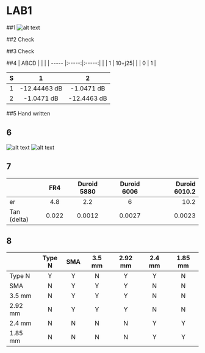 # LAB1
##1
![alt text](https://github.com/CourseReps/ECEN452-Spring2016/blob/master/Students/FAEspinal/Lab1/Final/Python_Test_Data.png "S11")

##2
Check

##3
Check

##4
|  ABCD |       |       |
| ----- |:-----:|:-----:|
|       |   1   | 10+j25| 
|       |   0   |   1   |

|  S    |    1  |   2    |
| ----- |:-----:|:-----:|
|    1  |   -12.44463 dB   | -1.0471 dB| 
|    2  |   -1.0471 dB   |   -12.4463 dB   |


##5
Hand written

## 6

![alt text](https://github.com/CourseReps/ECEN452-Spring2016/blob/master/Students/FAEspinal/Lab1/Final/ECEN_452_S11_Plot.png "S11")
![alt text](https://github.com/CourseReps/ECEN452-Spring2016/blob/master/Students/FAEspinal/Lab1/Final/ECEN_452_S21_Plot.png "S21")


## 7

|               | FR4   | Duroid 5880 | Duroid 6006 | Duroid 6010.2 | 
| ------------- |:-----:|:-----------:|:-----------:|--------------:| 
| er            | 4.8   |    2.2      |      6      |     10.2      |  
| Tan (delta)   | 0.022 |   0.0012    |   0.0027    |    0.0023     |


## 8

|               | Type N | SMA | 3.5 mm | 2.92 mm | 2.4 mm| 1.85 mm | 
| ------------- |:------:|:---:|:------:|:-------:|:-----:|:-------:| 
| Type N        |   Y    |  Y  |   N    |   Y     |   Y   |   N     |  
| SMA           |   N    |  Y  |   Y    |   Y     |   N   |   N     |
| 3.5 mm        |   N    |  Y  |   Y    |   Y     |   N   |   N     |
| 2.92 mm       |   N    |  Y  |   Y    |   Y     |   N   |   N     |
| 2.4 mm        |   N    |  N  |   N    |   N     |   Y   |   Y     |
| 1.85 mm       |   N    |  N  |   N    |   N     |   Y   |   Y     |
